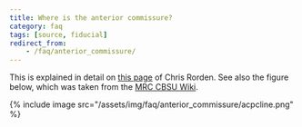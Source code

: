 ```yaml
---
title: Where is the anterior commissure?
category: faq
tags: [source, fiducial]
redirect_from:
    - /faq/anterior_commissure/
---
```


This is explained in detail on [this page](http://people.cas.sc.edu/rorden/anatomy/na_ac.html) of Chris Rorden. See also the figure below, which was taken from the [MRC CBSU Wiki](http://imaging.mrc-cbu.cam.ac.uk/imaging/NeuroanatomyTutorial).

{% include image src="/assets/img/faq/anterior_commissure/acpcline.png" %}
